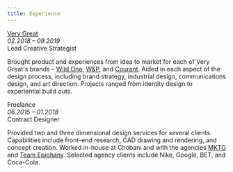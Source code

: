 ```yaml
---
title: Experience
---
```

[Very Great](http://verygreat.nyc/)<br> _02.2018 – 09.2019<br>_ Lead Creative Strategist

Brought product and experiences from idea to market for each of Very Great's brands – [Wild One](wildone.com), [W&P](https://wandpdesign.com/), and [Courant](staycourant.com). Aided in each aspect of the design process, including brand strategy, industrial design, communications design, and art direction. Projects ranged from identity design to experiential build outs.

Freelance<br> _06.2015 – 01.2018<br>_ Contract Designer

Provided two and three dimensional design services for several clients. Capabilities include front-end research, CAD drawing and rendering, and concept creation. Worked in-house at Chobani and with the agencies [MKTG](https://mktg.com/) and [Team Epiphany](https://www.teamepiphany.com/). Selected agency clients include Nike, Google, BET, and Coca-Cola.
